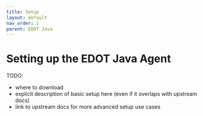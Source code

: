 ```yaml
---
title: Setup
layout: default
nav_order: 1
parent: EDOT Java
---
```


# Setting up the EDOT Java Agent

TODO:
- where to download
- explicit description of basic setup here (even if it overlaps with upstream docs)
- link to upstream docs for more advanced setup use cases